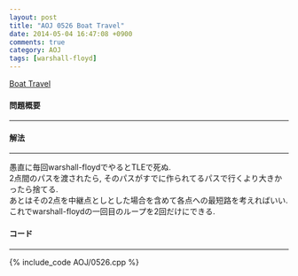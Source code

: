 ```yaml
---
layout: post
title: "AOJ 0526 Boat Travel"
date: 2014-05-04 16:47:08 +0900
comments: true
category: AOJ
tags: [warshall-floyd]
---
```


[Boat Travel](http://judge.u-aizu.ac.jp/onlinejudge/description.jsp?id=0526)

#### 問題概要

****

#### 解法

****

愚直に毎回warshall-floydでやるとTLEで死ぬ.  
2点間のパスを渡されたら, そのパスがすでに作られてるパスで行くより大きかったら捨てる.  
あとはその2点を中継点としとした場合を含めて各点への最短路を考えればいい.  
これでwarshall-floydの一回目のループを2回だけにできる.

#### コード

****

{% include_code AOJ/0526.cpp %}

